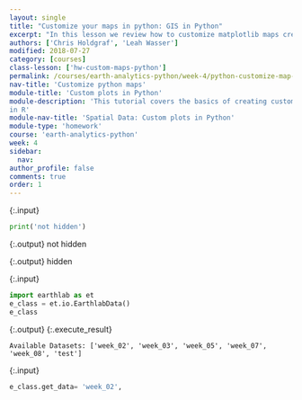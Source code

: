 ```yaml
---
layout: single
title: "Customize your maps in python: GIS in Python"
excerpt: "In this lesson we review how to customize matplotlib maps created using vector data in Python. We will review how to add legends, titles and how to customize map colors."
authors: ['Chris Holdgraf', 'Leah Wasser']
modified: 2018-07-27
category: [courses]
class-lesson: ['hw-custom-maps-python']
permalink: /courses/earth-analytics-python/week-4/python-customize-map-legends-geopandas/
nav-title: 'Customize python maps'
module-title: 'Custom plots in Python'
module-description: 'This tutorial covers the basics of creating custom plot legends
in R'
module-nav-title: 'Spatial Data: Custom plots in Python'
module-type: 'homework'
course: 'earth-analytics-python'
week: 4
sidebar:
  nav:
author_profile: false
comments: true
order: 1
---
```


{:.input}
```python
print('not hidden')
```

{:.output}
    not hidden




{:.output}
    hidden



{:.input}
```python
import earthlab as et
e_class = et.io.EarthlabData()
e_class

```

{:.output}
{:.execute_result}



    Available Datasets: ['week_02', 'week_03', 'week_05', 'week_07', 'week_08', 'test']





{:.input}
```python
e_class.get_data= 'week_02', 
```
